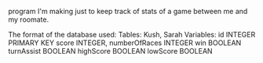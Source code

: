 program I'm making just to keep track of stats of a game between me and my roomate.

The format of the database used: 
Tables: 
    Kush, Sarah
Variables: 
    id INTEGER PRIMARY KEY
    score INTEGER,
    numberOfRaces INTEGER
    win BOOLEAN
    turnAssist BOOLEAN
    highScore BOOLEAN
    lowScore BOOLEAN
